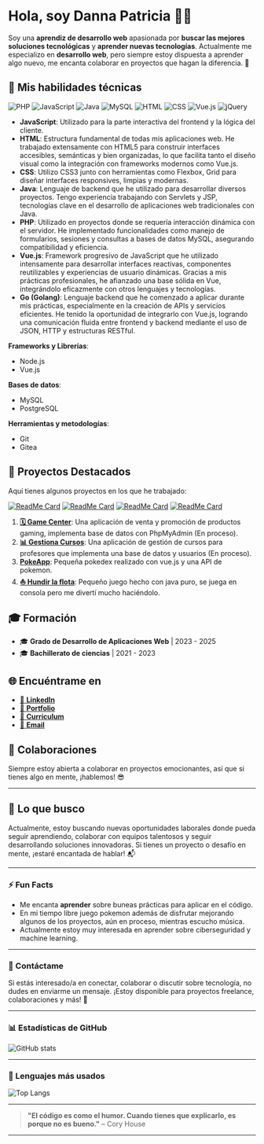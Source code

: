 # Hola, soy **Danna Patricia** 👋😄

Soy una **aprendiz de desarrollo web** apasionada por **buscar las mejores soluciones tecnológicas** y **aprender nuevas tecnologías**. Actualmente me especializo en **desarrollo web**, pero siempre estoy dispuesta a aprender algo nuevo, me encanta colaborar en proyectos que hagan la diferencia. 🚀

## 🔧 Mis habilidades técnicas


![PHP](https://img.shields.io/badge/PHP-777BB4?style=flat-square&logo=php&logoColor=white)
![JavaScript](https://img.shields.io/badge/JavaScript-F7DF1E?style=flat-square&logo=javascript&logoColor=black)
![Java](https://img.shields.io/badge/Java-007396?style=flat-square&logo=java&logoColor=white)
![MySQL](https://img.shields.io/badge/MySQL-4479A1?style=flat-square&logo=mysql&logoColor=white)
![HTML](https://img.shields.io/badge/HTML-E34F26?style=flat-square&logo=html5&logoColor=white)
![CSS](https://img.shields.io/badge/CSS-1572B6?style=flat-square&logo=css3&logoColor=white)
![Vue.js](https://img.shields.io/badge/Vue.js-4FC08D?style=flat-square&logo=vue.js&logoColor=white)
![jQuery](https://img.shields.io/badge/jQuery-0769AD?style=flat-square&logo=jquery&logoColor=white)


- **JavaScript**: Utilizado para la parte interactiva del frontend y la lógica del cliente.
- **HTML**: Estructura fundamental de todas mis aplicaciones web. He trabajado extensamente con HTML5 para construir interfaces accesibles, semánticas y bien organizadas, lo que facilita tanto el diseño visual como la integración con frameworks modernos como Vue.js.
- **CSS**: Utilizo CSS3 junto con herramientas como Flexbox, Grid para diseñar interfaces responsives, limpias y modernas.
- **Java**:  Lenguaje de backend que he utilizado para desarrollar diversos proyectos. Tengo experiencia trabajando con Servlets y JSP, tecnologías clave en el desarrollo de aplicaciones web tradicionales con Java.
- **PHP**: Utilizado en proyectos donde se requería interacción dinámica con el servidor. He implementado funcionalidades como manejo de formularios, sesiones y consultas a bases de datos MySQL, asegurando compatibilidad y eficiencia.
- **Vue.js**: Framework progresivo de JavaScript que he utilizado intensamente para desarrollar interfaces reactivas, componentes reutilizables y experiencias de usuario dinámicas. Gracias a mis prácticas profesionales, he afianzado una base sólida en Vue, integrándolo eficazmente con otros lenguajes y tecnologías.
- **Go (Golang)**: Lenguaje backend que he comenzado a aplicar durante mis prácticas, especialmente en la creación de APIs y servicios eficientes. He tenido la oportunidad de integrarlo con Vue.js, logrando una comunicación fluida entre frontend y backend mediante el uso de JSON, HTTP y estructuras RESTful.

**Frameworks y Librerías**:  
- Node.js
- Vue.js

**Bases de datos**:  
- MySQL
- PostgreSQL

**Herramientas y metodologías**:  
- Git
- Gitea

## 📌 Proyectos Destacados

Aquí tienes algunos proyectos en los que he trabajado:

[![ReadMe Card](https://github-readme-stats.vercel.app/api/pin/?username=DannaPatricia&repo=gestion-cursos)](https://github.com/DannaPatricia/gestion-cursos)
[![ReadMe Card](https://github-readme-stats.vercel.app/api/pin/?username=DannaPatricia&repo=PokeApp)](https://github.com/DannaPatricia/gestion-movilidad)
[![ReadMe Card](https://github-readme-stats.vercel.app/api/pin/?username=DannaPatricia&repo=game-center)](https://github.com/DannaPatricia/game-center)
[![ReadMe Card](https://github-readme-stats.vercel.app/api/pin/?username=DannaPatricia&repo=hundir-la-flota)](https://github.com/DannaPatricia/hundir-la-flota)


1. [**🗓️ Game Center**](https://github.com/DannaPatricia/game-center): Una aplicación de venta y promoción de productos gaming, implementa base de datos con PhpMyAdmin (En proceso).
2. [**📊 Gestiona Cursos**](https://github.com/DannaPatricia/gestion-cursos): Una aplicación de gestión de cursos para profesores que implementa una base de datos y usuarios (En proceso).
3. [**PokeApp**](https://github.com/DannaPatricia/PokeApp): Pequeña pokedex realizado con vue.js y una API de pokemon.
4. [**⛵ Hundir la flota**](https://github.com/DannaPatricia/hundir-la-flota): Pequeño juego hecho con java puro, se juega en consola pero me divertí mucho haciéndolo.


## 🎓 Formación

- 🎓 **Grado de Desarrollo de Aplicaciones Web** | 2023 - 2025
- 🎓 **Bachillerato de ciencias** | 2021 - 2023


## 🌐 Encuéntrame en

- [🔗 **LinkedIn**](https://www.linkedin.com/in/dannapatricia/)
- [💼 **Portfolio**](https://dannapatricia.github.io/DannaPatriciaPortafolio/)
- [🔗 **Currículum**](https://drive.google.com/file/d/1-XWrlU0_Dzm0LLLKLhqZ8TNTfSI8y7Mu/view?usp=drive_link)
- [📧 **Email**](mailto:dannapatriciacm@gmail.com)


## 🤝 Colaboraciones

Siempre estoy abierta a colaborar en proyectos emocionantes, así que si tienes algo en mente, ¡hablemos! 😎

---

## 🚀 Lo que busco

Actualmente, estoy buscando nuevas oportunidades laborales donde pueda seguir aprendiendo, colaborar con equipos talentosos y seguir desarrollando soluciones innovadoras. Si tienes un proyecto o desafío en mente, ¡estaré encantada de hablar! 📬

---

### ⚡ Fun Facts

- Me encanta **aprender** sobre buneas prácticas para aplicar en el código.
- En mi tiempo libre juego pokemon además de disfrutar mejorando algunos de los proyectos, aún en proceso, mientras escucho música.
- Actualmente estoy muy interesada en aprender sobre ciberseguridad y machine learning.

---

### 📢 Contáctame

Si estás interesado/a en conectar, colaborar o discutir sobre tecnología, no dudes en enviarme un mensaje. ¡Estoy disponible para proyectos freelance, colaboraciones y más! 💬

---

### 📊 Estadísticas de GitHub
![GitHub stats](https://github-readme-stats.vercel.app/api?username=DannaPatricia&show_icons=true&theme=radical)

---

### 🎯 Lenguajes más usados
![Top Langs](https://github-readme-stats.vercel.app/api/top-langs/?username=DannaPatricia&layout=compact&theme=radical)

---

> **"El código es como el humor. Cuando tienes que explicarlo, es porque no es bueno."** – Cory House

---




